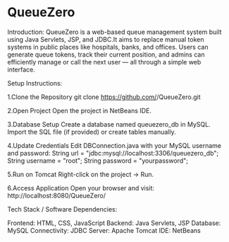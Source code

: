 # QueueZero

Introduction:
QueueZero is a web-based queue management system built using Java Servlets, JSP, and JDBC.It aims to replace manual token systems in public places like hospitals, banks, and offices.
Users can generate queue tokens, track their current position, and admins can efficiently manage or call the next user — all through a simple web interface.

Setup Instructions:

1.Clone the Repository
git clone https://github.com/<your-username>/QueueZero.git

2.Open Project
Open the project in NetBeans IDE.

3.Database Setup
Create a database named queuezero_db in MySQL.
Import the SQL file (if provided) or create tables manually.

4.Update Credentials
Edit DBConnection.java with your MySQL username and password:
String url = "jdbc:mysql://localhost:3306/queuezero_db";
String username = "root";
String password = "yourpassword";

5.Run on Tomcat
Right-click on the project → Run.

6.Access Application
Open your browser and visit:
http://localhost:8080/QueueZero/

Tech Stack / Software Dependencies:

Frontend: HTML, CSS, JavaScript
Backend: Java Servlets, JSP
Database: MySQL
Connectivity: JDBC
Server: Apache Tomcat
IDE: NetBeans
